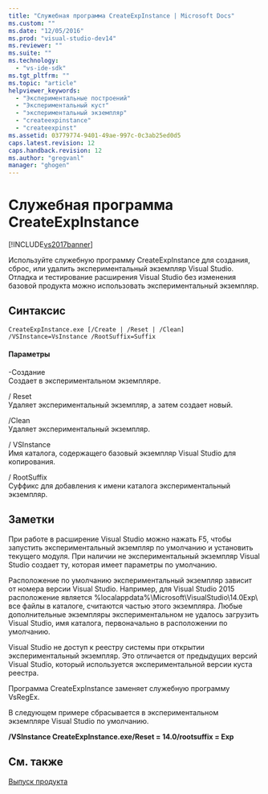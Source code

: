 ```yaml
---
title: "Служебная программа CreateExpInstance | Microsoft Docs"
ms.custom: ""
ms.date: "12/05/2016"
ms.prod: "visual-studio-dev14"
ms.reviewer: ""
ms.suite: ""
ms.technology: 
  - "vs-ide-sdk"
ms.tgt_pltfrm: ""
ms.topic: "article"
helpviewer_keywords: 
  - "Экспериментальные построений"
  - "Экспериментальный куст"
  - "экспериментальный экземпляр"
  - "createexpinstance"
  - "createexpinst"
ms.assetid: 03779774-9401-49ae-997c-0c3ab25ed0d5
caps.latest.revision: 12
caps.handback.revision: 12
ms.author: "gregvanl"
manager: "ghogen"
---
```

# Служебная программа CreateExpInstance
[!INCLUDE[vs2017banner](../../code-quality/includes/vs2017banner.md)]

Используйте служебную программу CreateExpInstance для создания, сброс, или удалить экспериментальный экземпляр Visual Studio. Отладка и тестирование расширения Visual Studio без изменения базовой продукта можно использовать экспериментальный экземпляр.  
  
## Синтаксис  
  
```  
CreateExpInstance.exe [/Create | /Reset | /Clean] /VSInstance=VsInstance /RootSuffix=Suffix  
```  
  
#### Параметры  
 \-Создание  
 Создает в экспериментальном экземпляре.  
  
 \/ Reset  
 Удаляет экспериментальный экземпляр, а затем создает новый.  
  
 \/Clean  
 Удаляет экспериментальный экземпляр.  
  
 \/ VSInstance  
 Имя каталога, содержащего базовый экземпляр Visual Studio для копирования.  
  
 \/ RootSuffix  
 Суффикс для добавления к имени каталога экспериментальный экземпляр.  
  
## Заметки  
 При работе в расширение Visual Studio можно нажать F5, чтобы запустить экспериментальный экземпляр по умолчанию и установить текущего модуля. При наличии не экспериментальный экземпляр Visual Studio создает ту, которая имеет параметры по умолчанию.  
  
 Расположение по умолчанию экспериментальный экземпляр зависит от номера версии Visual Studio. Например, для Visual Studio 2015 расположение является %localappdata%\\Microsoft\\VisualStudio\\14.0Exp\\ все файлы в каталоге, считаются частью этого экземпляра. Любые дополнительные экземпляры экспериментальном не удалось загрузить Visual Studio, имя каталога, первоначально в расположении по умолчанию.  
  
 Visual Studio не доступ к реестру системы при открытии экспериментальный экземпляр. Это отличается от предыдущих версий Visual Studio, который используется экспериментальной версии куста реестра.  
  
 Программа CreateExpInstance заменяет служебную программу VsRegEx.  
  
 В следующем примере сбрасывается в экспериментальном экземпляре Visual Studio по умолчанию.  
  
 **\/VSInstance CreateExpInstance.exe\/Reset \= 14.0\/rootsuffix \= Exp**  
  
## См. также  
 [Выпуск продукта](../../misc/releasing-a-visual-studio-integration-product.md)